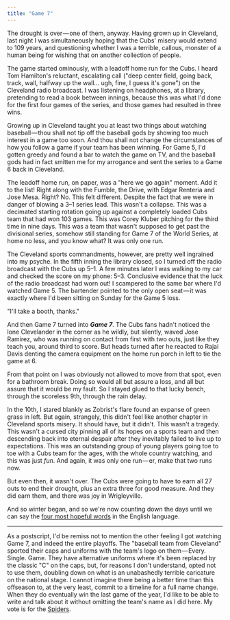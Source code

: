 ```yaml
---
title: "Game 7"
---
```

The drought is over — one of them, anyway. Having grown up in Cleveland, last night I was simultaneously hoping that the Cubs' misery would extend to 109 years, and questioning whether I was a terrible, callous, monster of a human being for wishing that on another collection of people.

The game started ominously, with a leadoff home run for the Cubs. I heard Tom Hamilton's reluctant, escalating call ("deep center field, going back, track, wall, halfway up the wall… ugh, fine, I guess it's gone") on the Cleveland radio broadcast. I was listening on headphones, at a library, pretending to read a book between innings, because this was what I'd done for the first four games of the series, and those games had resulted in three wins.

Growing up in Cleveland taught you at least two things about watching baseball — thou shall not tip off the baseball gods by showing too much interest in a game too soon. And thou shall not change the circumstances of how you follow a game if your team has been winning. For Game 5, I'd gotten greedy and found a bar to watch the game on TV, and the baseball gods had in fact smitten me for my arrogance and sent the series to a Game 6 back in Cleveland.

The leadoff home run, on paper, was a "here we go again" moment. Add it to the list! Right along with the Fumble, the Drive, with Edgar Renteria and Jose Mesa. Right? No. This felt different. Despite the fact that we were in danger of blowing a 3–1 series lead. This wasn't a collapse. This was a decimated starting rotation going up against a completely loaded Cubs team that had won 103 games. This was Corey Kluber pitching for the third time in nine days. This was a team that wasn't supposed to get past the divisional series, somehow still standing for Game 7 of the World Series, at home no less, and you know what? It was only one run.

The Cleveland sports commandments, however, are pretty well ingrained into my psyche. In the fifth inning the library closed, so I turned off the radio broadcast with the Cubs up 5–1. A few minutes later I was walking to my car and checked the score on my phone: 5–3. Conclusive evidence that the luck of the radio broadcast had worn out! I scampered to the same bar where I'd watched Game 5. The bartender pointed to the only open seat — it was exactly where I'd been sitting on Sunday for the Game 5 loss.

"I'll take a booth, thanks."

And then Game 7 turned into _**Game 7**_. The Cubs fans hadn't noticed the lone Clevelander in the corner as he wildly, but silently, waved Jose Ramirez, who was running on contact from first with two outs, just like they teach you, around third to score. But heads turned after he reacted to Rajai Davis denting the camera equipment on the home run porch in left to tie the game at 6.

From that point on I was obviously not allowed to move from that spot, even for a bathroom break. Doing so would all but assure a loss, and all but assure that it would be my fault. So I stayed glued to that lucky bench, through the scoreless 9th, through the rain delay.

In the 10th, I stared blankly as Zobrist's flare found an expanse of green grass in left. But again, strangely, this didn't feel like another chapter in Cleveland sports misery. It should have, but it didn't. This wasn't a tragedy. This wasn't a cursed city pinning all of its hopes on a sports team and then descending back into eternal despair after they inevitably failed to live up to expectations. This was an outstanding group of young players going toe to toe with a Cubs team for the ages, with the whole country watching, and this was just *fun*. And again, it was only one run — er, make that two runs now.

But even then, it wasn't over. The Cubs were going to have to earn all 27 outs to end their drought, plus an extra three for good measure. And they did earn them, and there was joy in Wrigleyville.

And so winter began, and so we're now counting down the days until we can say the [four most hopeful words](https://twitter.com/andrewpbrett/status/794162803787468800) in the English language.

<hr>

As a postscript, I'd be remiss not to mention the other feeling I got watching Game 7, and indeed the entire playoffs. The "baseball team from Cleveland" sported their caps and uniforms with the team's logo on them — Every. Single. Game. They have alternative uniforms where it's been replaced by the classic "C" on the caps, but, for reasons I don't understand, opted not to use them, doubling down on what is an unabashedly terrible caricature on the national stage. I cannot imagine there being a better time than this offseason to, at the very least, commit to a timeline for a full name change. When they do eventually win the last game of the year, I'd like to be able to write and talk about it without omitting the team's name as I did here. My vote is for the [Spiders](https://en.wikipedia.org/wiki/Cleveland_Spiders).
